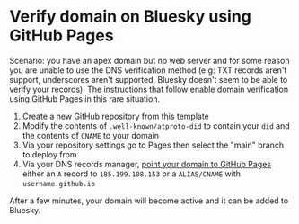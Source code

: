 # Verify domain on Bluesky using GitHub Pages

Scenario: you have an apex domain but no web server and for some reason you are 
unable to use the DNS verification method (e.g: TXT records aren't support, 
underscores aren't supported, Bluesky doesn't seem to be able to verify your 
records). The instructions that follow enable domain verification using GitHub
Pages in this rare situation.

1. Create a new GitHub repository from this template
2. Modify the contents of `.well-known/atproto-did` to contain your `did` and the contents of `CNAME` to your domain
3. Via your repository settings go to Pages then select the "main" branch to deploy from
4. Via your DNS records manager, [point your domain to GitHub Pages](https://docs.github.com/en/pages/configuring-a-custom-domain-for-your-github-pages-site) either an `A` record to `185.199.108.153` or a `ALIAS/CNAME` with `username.github.io`

After a few minutes, your domain will become active and it can be added to Bluesky.

